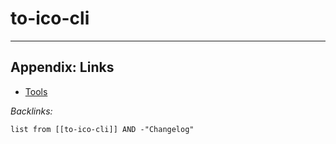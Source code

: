 # to-ico-cli

---

## Appendix: Links

* [Tools](../../Tools.md)

*Backlinks:*

````dataview
list from [[to-ico-cli]] AND -"Changelog"
````
